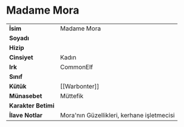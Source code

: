 # Madame Mora   
|  |  |  
|---|---|  
| **İsim** | Madame Mora|  
| **Soyadı** | |  
| **Hizip** | |  
| **Cinsiyet** | Kadın|  
| **Irk** | CommonElf|  
| **Sınıf** | |  
| **Kütük** | [[Warbonter]]|  
| **Münasebet** | Müttefik|  
| **Karakter Betimi** | |  
| **İlave Notlar** | Mora'nın Güzellikleri, kerhane işletmecisi|  
